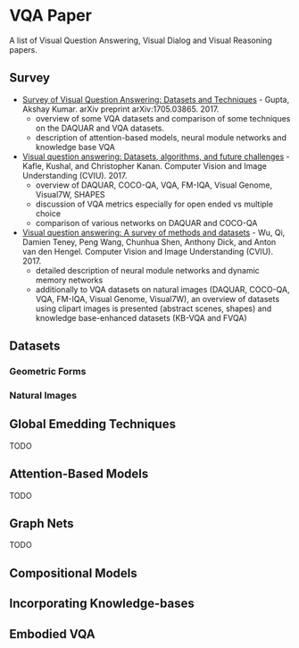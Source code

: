 # VQA Paper #

A list of Visual Question Answering, Visual Dialog and Visual Reasoning papers.

## Survey ##
* [Survey of Visual Question Answering: Datasets and Techniques](https://arxiv.org/pdf/1705.03865) - Gupta, Akshay Kumar. arXiv preprint arXiv:1705.03865. 2017.
  * overview of some VQA datasets and comparison of some techniques on the DAQUAR and VQA datasets.
  * description of attention-based models, neural module networks and knowledge base VQA
* [Visual question answering: Datasets, algorithms, and future challenges](https://arxiv.org/abs/1610.01465) - Kafle, Kushal, and Christopher Kanan. Computer Vision and Image Understanding (CVIU). 2017.
   * overview of DAQUAR, COCO-QA, VQA, FM-IQA, Visual Genome, Visual7W, SHAPES
   * discussion of VQA metrics especially for open ended vs multiple choice
   * comparison of various networks on DAQUAR and COCO-QA
* [Visual question answering: A survey of methods and datasets](https://arxiv.org/abs/1607.05910) -  Wu, Qi, Damien Teney, Peng Wang, Chunhua Shen, Anthony Dick, and Anton van den Hengel. Computer Vision and Image Understanding (CVIU). 2017.
  * detailed description of neural module networks and dynamic memory networks
  * additionally to VQA datasets on natural images (DAQUAR, COCO-QA, VQA, FM-IQA, Visual Genome, Visual7W), an overview of datasets using clipart images is presented (abstract scenes, shapes) and knowledge base-enhanced datasets (KB-VQA and FVQA) 

## Datasets ##
### Geometric Forms ###


### Natural Images ###


## Global Emedding Techniques ##
TODO

## Attention-Based Models ##
TODO

## Graph Nets ##
TODO

## Compositional Models ##

## Incorporating Knowledge-bases ##

## Embodied VQA ##

